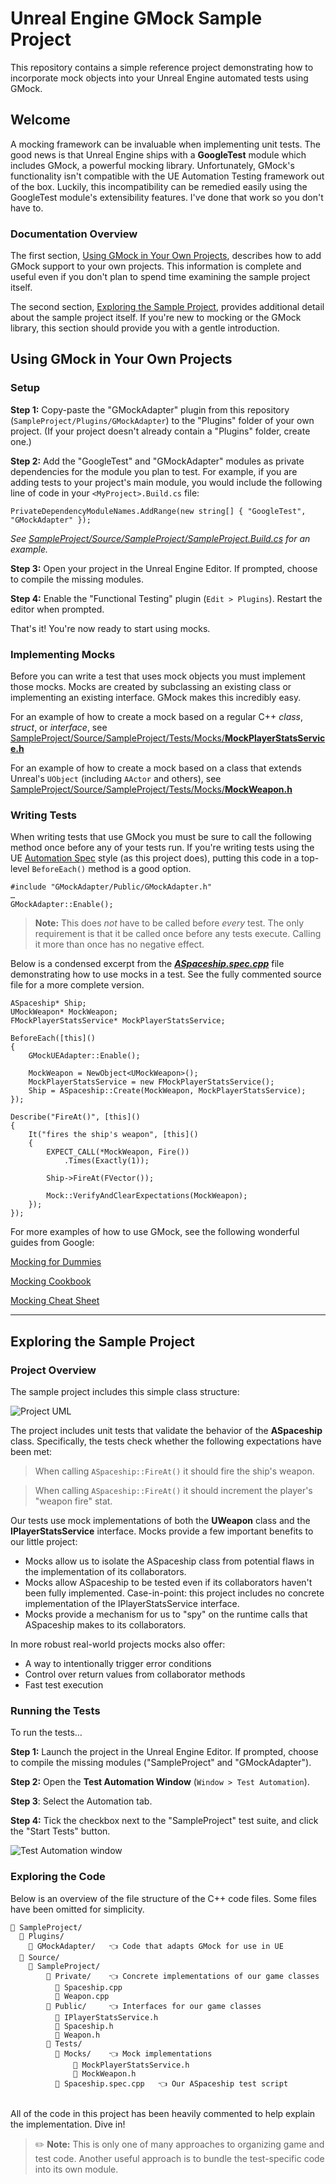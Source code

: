# Unreal Engine GMock Sample Project

This repository contains a simple reference project demonstrating how to incorporate mock objects into your Unreal Engine automated tests using GMock.

## Welcome

A mocking framework can be invaluable when implementing unit tests. The good news is that Unreal Engine ships with a **GoogleTest** module which includes GMock, a powerful mocking library. Unfortunately, GMock's functionality isn't compatible with the UE Automation Testing framework out of the box. Luckily, this incompatibility can be remedied easily using the GoogleTest module's extensibility features. I've done that work so you don't have to.

### Documentation Overview

The first section, [Using GMock in Your Own Projects](#using-gmock-in-your-own-projects), describes how to add GMock support to your own projects. This information is complete and useful even if you don't plan to spend time examining the sample project itself.

The second section, [Exploring the Sample Project](#exploring-the-sample-project), provides additional detail about the sample project itself. If you're new to mocking or the GMock library, this section should provide you with a gentle introduction.

## Using GMock in Your Own Projects

### Setup

**Step 1:** Copy-paste the "GMockAdapter" plugin from this repository (`SampleProject/Plugins/GMockAdapter`) to the "Plugins" folder of your own project. (If your project doesn't already contain a "Plugins" folder, create one.)

**Step 2:** Add the "GoogleTest" and "GMockAdapter" modules as private dependencies for the module you plan to test. For example, if you are adding tests to your project's main module, you would include the following line of code in your `<MyProject>.Build.cs` file:

```
PrivateDependencyModuleNames.AddRange(new string[] { "GoogleTest", "GMockAdapter" });
```

*See [SampleProject/Source/SampleProject/SampleProject.Build.cs](SampleProject/Source/SampleProject/SampleProject.Build.cs) for an example.*

**Step 3:** Open your project in the Unreal Engine Editor. If prompted, choose to compile the missing modules.

**Step 4:** Enable the "Functional Testing" plugin (`Edit > Plugins`). Restart the editor when prompted.

That's it! You're now ready to start using mocks.

### Implementing Mocks

Before you can write a test that uses mock objects you must implement those mocks. Mocks are created by subclassing an existing class or implementing an existing interface. GMock makes this incredibly easy.

For an example of how to create a mock based on a regular C++ *class*, *struct*, or *interface*, see [SampleProject/Source/SampleProject/Tests/Mocks/**MockPlayerStatsService.h**](SampleProject/Source/SampleProject/Tests/Mocks/MockPlayerStatsService.h)

For an example of how to create a mock based on a class that extends Unreal's `UObject` (including `AActor` and others), see [SampleProject/Source/SampleProject/Tests/Mocks/**MockWeapon.h**](SampleProject/Source/SampleProject/Tests/Mocks/MockWeapon.h)

### Writing Tests

When writing tests that use GMock you must be sure to call the following method once before any of your tests run. If you're writing tests using the UE [Automation Spec](https://docs.unrealengine.com/4.27/en-US/TestingAndOptimization/Automation/AutomationSpec/) style (as this project does), putting this code in a top-level `BeforeEach()` method is a good option. 

```
#include "GMockAdapter/Public/GMockAdapter.h"
…
GMockAdapter::Enable();
```

> **Note:** This does *not* have to be called before *every* test. The only requirement is that it be called once before any tests execute. Calling it more than once has no negative effect.

Below is a condensed excerpt from the [***ASpaceship.spec.cpp***](SampleProject/Source/SampleProject/Tests/ASpaceship.spec.cpp) file demonstrating how to use mocks in a test. See the fully commented source file for a more complete version.

```
ASpaceship* Ship;
UMockWeapon* MockWeapon;
FMockPlayerStatsService* MockPlayerStatsService;

BeforeEach([this]()
{
    GMockUEAdapter::Enable();

    MockWeapon = NewObject<UMockWeapon>();
    MockPlayerStatsService = new FMockPlayerStatsService();
    Ship = ASpaceship::Create(MockWeapon, MockPlayerStatsService);
});

Describe("FireAt()", [this]()
{
    It("fires the ship's weapon", [this]()
    {
        EXPECT_CALL(*MockWeapon, Fire())
            .Times(Exactly(1));

        Ship->FireAt(FVector());

        Mock::VerifyAndClearExpectations(MockWeapon);
    });
});
```

For more examples of how to use GMock, see the following wonderful guides from Google:

[Mocking for Dummies](https://google.github.io/googletest/gmock_for_dummies.html)

[Mocking Cookbook](https://google.github.io/googletest/gmock_cook_book.html)

[Mocking Cheat Sheet](https://google.github.io/googletest/gmock_cheat_sheet.html)



------



## Exploring the Sample Project

### Project Overview

The sample project includes this simple class structure:

![Project UML](docs/images/UE_GMock_Sample_UML.png)

The project includes unit tests that validate the behavior of the **ASpaceship** class. Specifically, the tests check whether the following expectations have been met:

> When calling `ASpaceship::FireAt()` it should fire the ship's weapon.

> When calling `ASpaceship::FireAt()` it should increment the player's "weapon fire" stat.

Our tests use mock implementations of both the **UWeapon** class and the **IPlayerStatsService** interface. Mocks provide a few important benefits to our little project:

- Mocks allow us to isolate the ASpaceship class from potential flaws in the implementation of its collaborators. 
- Mocks allow ASpaceship to be tested even if its collaborators haven't been fully implemented. Case-in-point: this project includes no concrete implementation of the IPlayerStatsService interface.
- Mocks provide a mechanism for us to "spy" on the runtime calls that ASpaceship makes to its collaborators. 

In more robust real-world projects mocks also offer:

- A way to intentionally trigger error conditions
- Control over return values from collaborator methods
- Fast test execution

### Running the Tests

To run the tests…

**Step 1:** Launch the project in the Unreal Engine Editor. If prompted, choose to compile the missing modules ("SampleProject" and "GMockAdapter").

**Step 2:** Open the **Test Automation Window** (`Window > Test Automation`). 

**Step 3**: Select the Automation tab.

**Step 4:** Tick the checkbox next to the "SampleProject" test suite, and click the "Start Tests" button.

![Test Automation window](docs/images/Start_Tests.png)

### Exploring the Code

Below is an overview of the file structure of the C++ code files. Some files have been omitted for simplicity.

```
📂 SampleProject/
  📂 Plugins/
  	📂 GMockAdapter/   👈 Code that adapts GMock for use in UE
  📂 Source/
    📂 SampleProject/
        📂 Private/    👈 Concrete implementations of our game classes
          📄 Spaceship.cpp
          📄 Weapon.cpp
        📂 Public/     👈 Interfaces for our game classes
          📄 IPlayerStatsService.h
          📄 Spaceship.h
          📄 Weapon.h
        📂 Tests/
          📂 Mocks/    👈 Mock implementations
              📄 MockPlayerStatsService.h
              📄 MockWeapon.h
          📄 Spaceship.spec.cpp   👈 Our ASpaceship test script
        
```

All of the code in this project has been heavily commented to help explain the implementation. Dive in!

> ✏️ **Note:** This is only one of many approaches to organizing game and test code. Another useful approach is to bundle the test-specific code into its own module.
